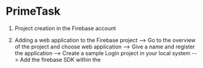 # PrimeTask

1. Project creation in the Firebase account

2. Adding a web application to the Firebase project
--> Go to the overview of the project and choose web application
--> Give a name and register the application
--> Create a sample Login project in your local system
--> Add the firebase SDK within the <script> tags in html page of your local system project, enclosing with <body> tag

3. Create the Google authentication for the project
--> Go to 'authentication' in the firebase account and enable google under 'sign-in' methods

4. Add authentication provider to the application
--> To perform the above follow the steps as mentioned in "https://firebase.google.com/docs/web/setup#available-libraries" under 'authentication for web'

